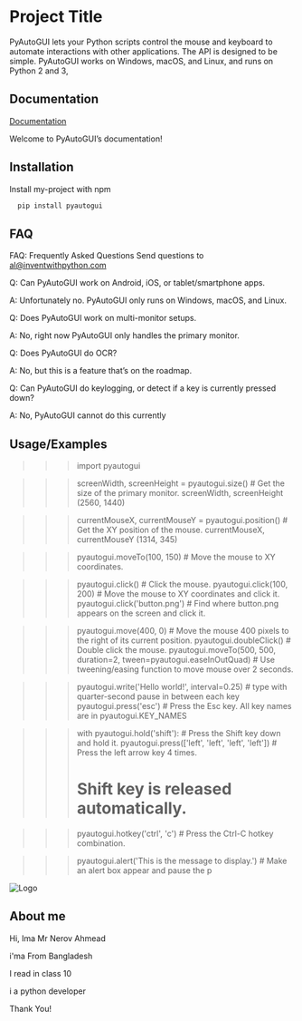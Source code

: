
# Project Title

PyAutoGUI lets your Python scripts control the mouse and keyboard to automate interactions with other applications. The API is designed to be simple. PyAutoGUI works on Windows, macOS, and Linux, and runs on Python 2 and 3,


## Documentation

[Documentation](https://pyautogui.readthedocs.io/en/latest/)

Welcome to PyAutoGUI’s documentation!
## Installation

Install my-project with npm

```bash
  pip install pyautogui
```
    
## FAQ

FAQ: Frequently Asked Questions
Send questions to al@inventwithpython.com

Q: Can PyAutoGUI work on Android, iOS, or tablet/smartphone apps.

A: Unfortunately no. PyAutoGUI only runs on Windows, macOS, and Linux.

Q: Does PyAutoGUI work on multi-monitor setups.

A: No, right now PyAutoGUI only handles the primary monitor.

Q: Does PyAutoGUI do OCR?

A: No, but this is a feature that’s on the roadmap.

Q: Can PyAutoGUI do keylogging, or detect if a key is currently pressed down?

A: No, PyAutoGUI cannot do this currently


## Usage/Examples

>>> import pyautogui

>>> screenWidth, screenHeight = pyautogui.size() # Get the size of the primary monitor.
>>> screenWidth, screenHeight
(2560, 1440)

>>> currentMouseX, currentMouseY = pyautogui.position() # Get the XY position of the mouse.
>>> currentMouseX, currentMouseY
(1314, 345)

>>> pyautogui.moveTo(100, 150) # Move the mouse to XY coordinates.

>>> pyautogui.click()          # Click the mouse.
>>> pyautogui.click(100, 200)  # Move the mouse to XY coordinates and click it.
>>> pyautogui.click('button.png') # Find where button.png appears on the screen and click it.

>>> pyautogui.move(400, 0)      # Move the mouse 400 pixels to the right of its current position.
>>> pyautogui.doubleClick()     # Double click the mouse.
>>> pyautogui.moveTo(500, 500, duration=2, tween=pyautogui.easeInOutQuad)  # Use tweening/easing function to move mouse over 2 seconds.

>>> pyautogui.write('Hello world!', interval=0.25)  # type with quarter-second pause in between each key
>>> pyautogui.press('esc')     # Press the Esc key. All key names are in pyautogui.KEY_NAMES

>>> with pyautogui.hold('shift'):  # Press the Shift key down and hold it.
        pyautogui.press(['left', 'left', 'left', 'left'])  # Press the left arrow key 4 times.
>>> # Shift key is released automatically.

>>> pyautogui.hotkey('ctrl', 'c') # Press the Ctrl-C hotkey combination.

>>> pyautogui.alert('This is the message to display.') # Make an alert box appear and pause the p

![Logo](https://i.ytimg.com/vi/RMdN3Vq7sTE/maxresdefault.jpg)


## About me
Hi, Ima Mr Nerov Ahmead

i'ma From Bangladesh

I read in class 10

i a python developer 

Thank You!